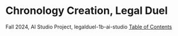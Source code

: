 # Chronology Creation, Legal Duel
Fall 2024, AI Studio Project, legalduel-1b-ai-studio
<ins> Table of Contents </ins>
